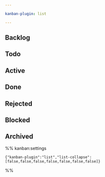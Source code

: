 ```yaml
---

kanban-plugin: list

---
```


## Backlog



## Todo



## Active



## Done



## Rejected



## Blocked



## Archived





%% kanban:settings
```
{"kanban-plugin":"list","list-collapse":[false,false,false,false,false,false,false]}
```
%%